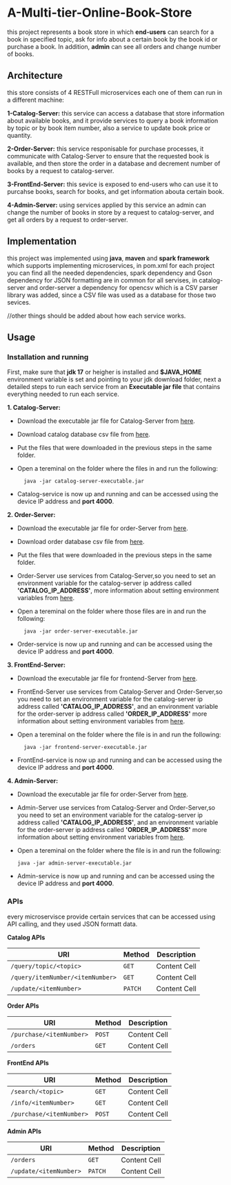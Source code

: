 # A-Multi-tier-Online-Book-Store
this project represents a book store in which **end-users** can search for a book in specified topic, ask for info about a certain book by the book id or purchase a book. In addition, **admin** can see all orders and change number of books.


## Architecture
this store consists of 4 RESTFull microservices each one of them can run in a different machine:

**1-Catalog-Server:** this service can access a database that store information about available books, and it provide services to query a book information by topic or by book item number, also a service to update book price or quantity.

**2-Order-Server:** this service responisable for purchase processes, it communicate with Catalog-Server to ensure that the requested book is available, and then store the order in a database and decrement number of books by a request to catalog-server.

**3-FrontEnd-Server:** this sevice is exposed to end-users who can use it to purcahse books, search for books, and get information abouta certain book.

**4-Admin-Server:** using services applied by this service an admin can change the number of books in store by a request to catalog-server, and get all orders by a request to order-server.


## Implementation
this project was implemented using **java**, **maven**  and **spark framework** which supports implementing microservices, in pom.xml for each project you can find all the needed dependencies, spark dependency and Gson dependency for JSON formatting are in common for all servises, in catalog-server and order-server a dependency for opencsv which is a CSV parser library was added, since a CSV file was used as a database for those two sevices.

//other things should be added about how each service works.



## Usage

### Installation and running

First, make sure that **jdk 17** or heigher is installed and **$JAVA_HOME** environment variable is set and pointing to your jdk download folder, next a detailed steps to run each service from an **Executable jar file** that contains everything needed to run each service.

**1. Catalog-Server:**
  - Download the executable jar file for Catalog-Server from [here](https://multi-tier-online-book-store.s3.us-west-2.amazonaws.com/catalog-server-executable.jar). <br>
     
  - Download catalog database csv file from [here](https://multi-tier-online-book-store.s3.us-west-2.amazonaws.com/catalogDatabase.CSV). <br>
     
  - Put the files that were downloaded in the previous steps in the same folder. <br>
     
  - Open a tereminal on the folder where the files in and run the following: <br>
     
          java -jar catalog-server-executable.jar     
  - Catalog-service is now up and running and can be accessed using the device IP address and **port 4000**. <br>
    
    
      
**2. Order-Server:** 
  - Download the executable jar file for order-Server from [here](https://multi-tier-online-book-store.s3.us-west-2.amazonaws.com/order-server-executable.jar). <br>
     
  - Download order database csv file from [here](https://multi-tier-online-book-store.s3.us-west-2.amazonaws.com/orderDatabase.csv). <br>
     
  - Put the files that were downloaded in the previous steps in the same folder. <br>
  
  - Order-Server use services from Catalog-Server,so you need to set an environment variable for the catalog-server ip address called **'CATALOG_IP_ADDRESS'**, more information about setting environment variables from [here](https://chlee.co/how-to-setup-environment-variables-for-windows-mac-and-linux/). <br>
     
  - Open a tereminal on the folder where those files are in and run the following: <br>
     
          java -jar order-server-executable.jar     
  - Order-service is now up and running and can be accessed using the device IP address and **port 4000**. <br>
  
  
  **3. FrontEnd-Server:**
  - Download the executable jar file for frontend-Server from [here](https://multi-tier-online-book-store.s3.us-west-2.amazonaws.com/frontend-server-executable.jar). <br>
     
  - FrontEnd-Server use services from Catalog-Server and Order-Server,so you need to set an environment variable for the catalog-server ip address called **'CATALOG_IP_ADDRESS'**, and an environment variable for the order-server ip address called **'ORDER_IP_ADDRESS'** more information about setting environment variables from [here](https://chlee.co/how-to-setup-environment-variables-for-windows-mac-and-linux/). <br>
     
  - Open a tereminal on the folder where the file is in and run the following: <br>
     
          java -jar frontend-server-executable.jar   
  - FrontEnd-service is now up and running and can be accessed using the device IP address and **port 4000**. <br>
     
   
   

**4. Admin-Server:**
  - Download the executable jar file for order-Server from [here](https://multi-tier-online-book-store.s3.us-west-2.amazonaws.com/admin-server-executable.jar). <br>
     
  - Admin-Server use services from Catalog-Server and Order-Server,so you need to set an environment variable for the catalog-server ip address called **'CATALOG_IP_ADDRESS'**, and an environment variable for the order-server ip address called **'ORDER_IP_ADDRESS'** more information about setting environment variables from [here](https://chlee.co/how-to-setup-environment-variables-for-windows-mac-and-linux/). <br>
     
  - Open a tereminal on the folder where the file is in and run the following: <br>
     
        java -jar admin-server-executable.jar   
  - Admin-service is now up and running and can be accessed using the device IP address and **port 4000**. <br>

  
  
  
  ### APIs
  every microservisce provide certain services that can be accessed using API calling, and they used JSON  formatt data.
  
  
  **Catalog APIs**
  
  | URI  | Method | Description |
| ------------- | ------------- | ------------- |
| `/query/topic/<topic>`  | `GET`  | Content Cell  |
| `/query/itemNumber/<itemNumber>`  | `GET`  | Content Cell  |
| `/update/<itemNumber>`  | `PATCH`  | Content Cell  |


  **Order APIs**
  
  | URI  | Method | Description |
| ------------- | ------------- | ------------- |
| `/purchase/<itemNumber>`  | `POST`  | Content Cell  |
| `/orders`  | `GET`  | Content Cell  |


  **FrontEnd APIs**
  
  | URI  | Method | Description |
| ------------- | ------------- | ------------- |
| `/search/<topic>`  | `GET`  | Content Cell  |
| `/info/<itemNumber>`  | `GET`  | Content Cell  |
| `/purchase/<itemNumber>`  | `POST`  | Content Cell  |


  **Admin APIs**
  
  | URI  | Method | Description |
| ------------- | ------------- | ------------- |
| `/orders`  | `GET`  | Content Cell  |
| `/update/<itemNumber>`  | `PATCH`  | Content Cell  |











